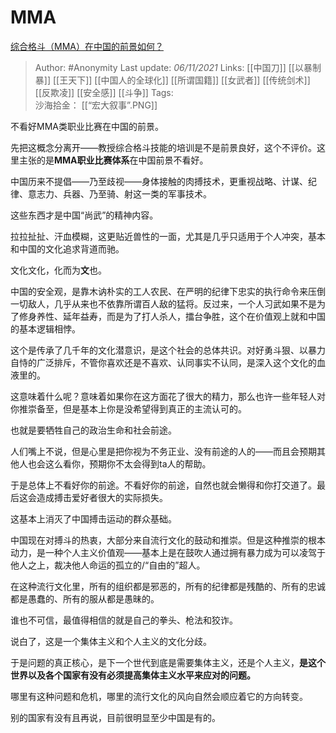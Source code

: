 # MMA
[综合格斗（MMA）在中国的前景如何？](https://www.zhihu.com/question/38948991/answer/2201587028)

> Author: #Anonymity 
Last update: *06/11/2021* 
Links: [[中国刀]] [[以暴制暴]] [[王天下]] [[中国人的全球化]]  [[所谓国籍]] [[女武者]] [[传统剑术]] [[反欺凌]] [[安全感]]    [[斗争]]
Tags:  
沙海拾金： [[“宏大叙事”.PNG]]
  


不看好MMA类职业比赛在中国的前景。

先把这概念分离开——教授综合格斗技能的培训是不是前景良好，这个不评价。这里主张的是**MMA职业比赛体系**在中国前景不看好。

中国历来不提倡——乃至歧视——身体接触的肉搏技术，更重视战略、计谋、纪律、意志力、兵器、乃至骑、射这一类的军事技术。

这些东西才是中国“尚武”的精神内容。

拉拉扯扯、汗血模糊，这更贴近兽性的一面，尤其是几乎只适用于个人冲突，基本和中国的文化追求背道而驰。

文化文化，化而为**文**也。

中国的安全观，是靠木讷朴实的工人农民、在严明的纪律下忠实的执行命令来压倒一切敌人，几乎从来也不依靠所谓百人敌的猛将。反过来，一个人习武如果不是为了修身养性、延年益寿，而是为了打人杀人，擂台争胜，这个在价值观上就和中国的基本逻辑相悖。

这个是传承了几千年的文化潜意识，是这个社会的总体共识。对好勇斗狠、以暴力自恃的广泛排斥，不管你喜欢还是不喜欢、认同事实不认同，是深入这个文化的血液里的。

这意味着什么呢？意味着如果你在这方面花了很大的精力，那么也许一些年轻人对你推崇备至，但是基本上你是没希望得到真正的主流认可的。

也就是要牺牲自己的政治生命和社会前途。

人们嘴上不说，但是心里是把你视为不务正业、没有前途的人的——而且会预期其他人也会这么看你，预期你不太会得到ta人的帮助。

于是总体上不看好你的前途。不看好你的前途，自然也就会懒得和你打交道了。最后这会造成搏击爱好者很大的实际损失。

这基本上消灭了中国搏击运动的群众基础。

中国现在对搏斗的热衷，大部分来自流行文化的鼓动和推崇。但是这种推崇的根本动力，是一种个人主义价值观——基本上是在鼓吹人通过拥有暴力成为可以凌驾于他人之上，裁决他人命运的孤立的/“自由的”超人。

在这种流行文化里，所有的组织都是邪恶的，所有的纪律都是残酷的、所有的忠诚都是愚蠢的、所有的服从都是愚昧的。

谁也不可信，最值得相信的就是自己的拳头、枪法和狡诈。

说白了，这是一个集体主义和个人主义的文化分歧。

于是问题的真正核心，是下一个世代到底是需要集体主义，还是个人主义，**是这个世界以及各个国家有没有必须提高集体主义水平来应对的问题。**

哪里有这种问题和危机，哪里的流行文化的风向自然会顺应着它的方向转变。

别的国家有没有且再说，目前很明显至少中国是有的。